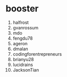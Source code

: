 # booster
1. halfrost
2. gvanrossum
3. mdo
4. fengdu78
5. ageron
6. dmalan
7. codingforentrepreneurs
8. brianyu28
9. lucidrains
10. JacksonTian
